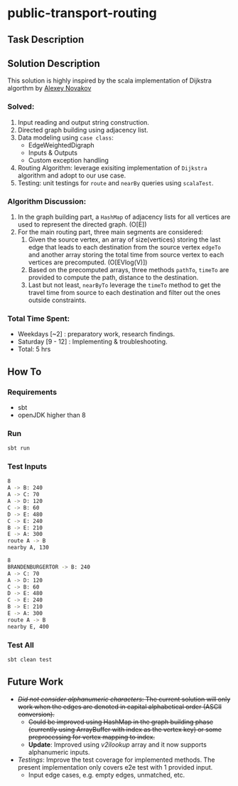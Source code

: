 # public-transport-routing

## Task Description


## Solution Description
This solution is highly inspired by the scala implementation of Dijkstra algorthm by [Alexey Novakov](https://medium.com/se-notes-by-alexey-novakov/algorithms-in-scala-dijkstra-shortest-path-78c4291dd8ab)

### Solved:
1. Input reading and output string construction.
2. Directed graph building using adjacency list.
3. Data modeling using `case class`: 
   - EdgeWeightedDigraph 
   - Inputs & Outputs
   - Custom exception handling
4. Routing Algorithm: leverage exisiting implementation of `Dijkstra` algorithm and adopt to our use case.
5. Testing: unit testings for `route` and `nearBy` queries using `scalaTest`.

### Algorithm Discussion:
1. In the graph building part, a `HashMap` of adjacency lists for all vertices are used to represent the directed graph. (O[E]) 
2. For the main routing part, three main segments are considered:
   1. Given the source vertex, an array of size(vertices) storing the last edge that leads to each destination from the source vertex `edgeTo` and another array storing the total time from source vertex to each vertices are precomputed. (O[EVlog(V)])
   2. Based on the precomputed arrays, three methods `pathTo`, `timeTo` are provided to compute the path, distance to the destination.
   3. Last but not least, `nearByTo` leverage the `timeTo` method to get the travel time from source to each destination and filter out the ones outside constraints. 

### Total Time Spent:
- Weekdays [~2] : preparatory work, research findings.
- Saturday [9 - 12] : Implementing & troubleshooting.
- Total: 5 hrs

## How To
### Requirements
   - sbt 
   - openJDK higher than 8

### Run 

```bash
sbt run
```

### Test Inputs
```bash
8
A -> B: 240
A -> C: 70
A -> D: 120
C -> B: 60
D -> E: 480
C -> E: 240
B -> E: 210
E -> A: 300
route A -> B
nearby A, 130

8
BRANDENBURGERTOR -> B: 240
A -> C: 70
A -> D: 120
C -> B: 60
D -> E: 480
C -> E: 240
B -> E: 210
E -> A: 300
route A -> B
nearby E, 400
```

### Test All
```bash
sbt clean test
```

## Future Work
- <del>*Did not consider alphanumeric characters*: The current solution will only work when the edges are denoted in capital alphabetical order (ASCII conversion).</del>
  - <del>Could be improved using HashMap in the graph building phase (currently using ArrayBuffer with index as the vertex key) or some preprocessing for vertex mapping to index.</del>
  - **Update**: Improved using *v2ilookup* array and it now supports alphanumeric inputs.
- *Testings*: Improve the test coverage for implemented methods. The present implementation only covers e2e test with 1 provided input.
  - Input edge cases, e.g. empty edges, unmatched, etc.